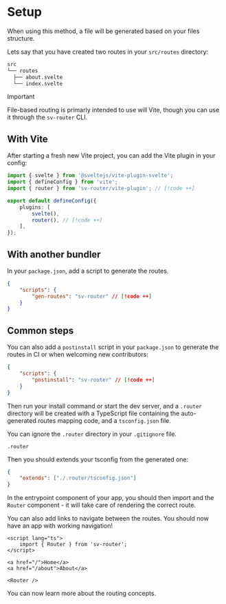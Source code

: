 # Setup

When using this method, a file will be generated based on your files structure.

Lets say that you have created two routes in your `src/routes` directory:

```sh
src
└── routes
  ├── about.svelte
  └── index.svelte
```

> [!IMPORTANT]
> File-based routing is primarly intended to use will Vite, though you can use it through the `sv-router` CLI.

## With Vite

After starting a fresh new Vite project, you can add the Vite plugin in your config:

```ts [vite.config.ts]
import { svelte } from '@sveltejs/vite-plugin-svelte';
import { defineConfig } from 'vite';
import { router } from 'sv-router/vite-plugin'; // [!code ++]

export default defineConfig({
	plugins: [
		svelte(),
		router(), // [!code ++]
	],
});
```

## With another bundler

In your `package.json`, add a script to generate the routes.

```json [package.json]
{
	"scripts": {
		"gen-routes": "sv-router" // [!code ++]
	}
}
```

## Common steps

You can also add a `postinstall` script in your `package.json` to generate the routes in CI or when welcoming new contributors:

```json [package.json]
{
	"scripts": {
		"postinstall": "sv-router" // [!code ++]
	}
}
```

Then run your install command or start the dev server, and a `.router` directory will be created with a TypeScript file containing the auto-generated routes mapping code, and a `tsconfig.json` file.

You can ignore the `.router` directory in your `.gitignore` file.

```[.gitignore]
.router
```

Then you should extends your tsconfig from the generated one:

```json [tsconfig.json]
{
	"extends": ["./.router/tsconfig.json"]
}
```

In the entrypoint component of your app, you should then import and the `Router` component - it will take care of rendering the correct route.

You can also add links to navigate between the routes. You should now have an app with working navigation!

```svelte [App.svelte]
<script lang="ts">
	import { Router } from 'sv-router';
</script>

<a href="/">Home</a>
<a href="/about">About</a>

<Router />
```

You can now learn more about the routing concepts.

